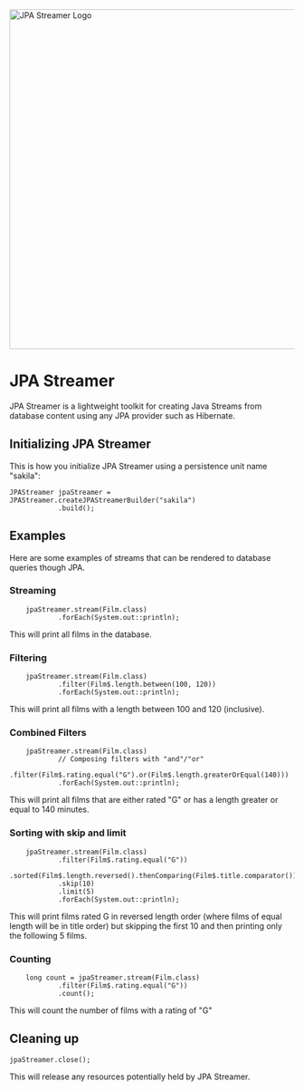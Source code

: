 <img align="center" src="https://github.com/speedment/speedment-resources/blob/master/src/main/resources/logo/JPAstreamer.png?raw=true." alt="JPA Streamer Logo" title="JPA Streamer Logo" width="600px">

# JPA Streamer

JPA Streamer is a lightweight toolkit for creating Java Streams from database content using any JPA provider such as Hibernate.

## Initializing JPA Streamer

This is how you initialize JPA Streamer using a persistence unit name "sakila":

    JPAStreamer jpaStreamer = JPAStreamer.createJPAStreamerBuilder("sakila")
                .build(); 

## Examples

Here are some examples of streams that can be rendered to database queries though JPA.

### Streaming

        jpaStreamer.stream(Film.class)
                .forEach(System.out::println);

This will print all films in the database.

### Filtering



        jpaStreamer.stream(Film.class)
                .filter(Film$.length.between(100, 120))
                .forEach(System.out::println);
                
This will print all films with a length between 100 and 120 (inclusive).

### Combined Filters

        jpaStreamer.stream(Film.class)
                // Composing filters with "and"/"or"
                .filter(Film$.rating.equal("G").or(Film$.length.greaterOrEqual(140)))
                .forEach(System.out::println);

This will print all films that are either rated "G" or has a length greater or equal to 140 minutes.                

### Sorting with skip and limit
                
        jpaStreamer.stream(Film.class)
                .filter(Film$.rating.equal("G"))
                .sorted(Film$.length.reversed().thenComparing(Film$.title.comparator()))
                .skip(10)
                .limit(5)
                .forEach(System.out::println);

This will print films rated G in reversed length order (where films of equal length will be in title order)
but skipping the first 10 and then printing only the following 5 films.


### Counting

        long count = jpaStreamer.stream(Film.class)
                .filter(Film$.rating.equal("G"))
                .count();

This will count the number of films with a rating of "G"

                
## Cleaning up

    jpaStreamer.close();

This will release any resources potentially held by JPA Streamer.    
